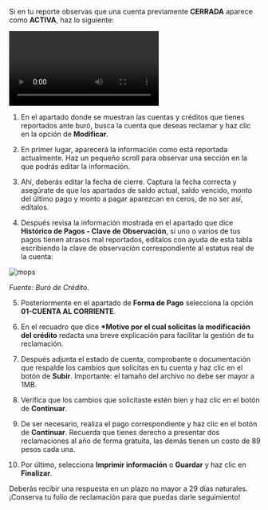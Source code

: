 Si en tu reporte observas que una cuenta previamente **CERRADA** aparece como **ACTIVA**, haz lo siguiente:

![video](https://storage.googleapis.com/zenfi-assets/app/disputes/active-accounts.mp4)

1. En el apartado donde se muestran las cuentas y créditos que tienes reportados ante buró, busca la cuenta que deseas reclamar y haz clic en la opción de **Modificar**.

2. En primer lugar, aparecerá la información como está reportada actualmente. Haz un pequeño scroll para observar una sección en la que podrás editar la información.

3. Ahí, deberás editar la fecha de cierre. Captura la fecha correcta y asegúrate de que los apartados de saldo actual, saldo vencido, monto del último pago y monto a pagar aparezcan en ceros, de no ser así, edítalos.

4. Después revisa la información mostrada en el apartado que dice **Histórico de Pagos - Clave de Observación**, si uno o varios de tus pagos tienen atrasos mal reportados, edítalos con ayuda de esta tabla escribiendo la clave de observación correspondiente al estatus real de la cuenta:

![mops](https://user-images.githubusercontent.com/1031639/201716401-bde3575b-4a01-43e4-ba8f-542b8b7e4260.png)

_Fuente: Buró de Crédito._

5. Posteriormente en el apartado de **Forma de Pago** selecciona la opción **01-CUENTA AL CORRIENTE**.

6. En el recuadro que dice **\*Motivo por el cual solicitas la modificación del crédito** redacta una breve explicación para facilitar la gestión de tu reclamación.

7. Después adjunta el estado de cuenta, comprobante o documentación que respalde los cambios que solicitas en tu cuenta y haz clic en el botón de **Subir**. Importante: el tamaño del archivo no debe ser mayor a 1MB.

8. Verifica que los cambios que solicitaste estén bien y haz clic en el botón de **Continuar**.

9. De ser necesario, realiza el pago correspondiente y haz clic en el botón de **Continuar**. Recuerda que tienes derecho a presentar dos reclamaciones al año de forma gratuita, las demás tienen un costo de 89 pesos cada una.

10. Por último, selecciona **Imprimir información** o **Guardar** y haz clic en **Finalizar**.

Deberás recibir una respuesta en un plazo no mayor a 29 días naturales. ¡Conserva tu folio de reclamación para que puedas darle seguimiento!

